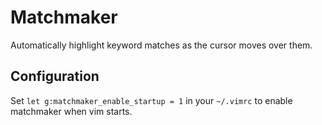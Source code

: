 # Matchmaker

Automatically highlight keyword matches as the cursor moves over them.

## Configuration

Set `let g:matchmaker_enable_startup = 1` in your `~/.vimrc` to enable matchmaker when vim starts.
